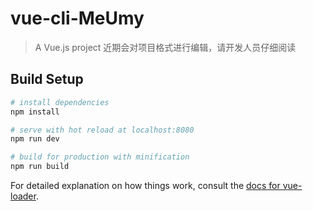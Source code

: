 # vue-cli-MeUmy

> A Vue.js project
近期会对项目格式进行编辑，请开发人员仔细阅读
## Build Setup

``` bash
# install dependencies
npm install

# serve with hot reload at localhost:8080
npm run dev

# build for production with minification
npm run build
```

For detailed explanation on how things work, consult the [docs for vue-loader](http://vuejs.github.io/vue-loader).
